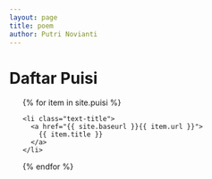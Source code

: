 ```yaml
---
layout: page
title: poem
author: Putri Novianti
---
```


<div class="toc">
  <h1>Daftar Puisi</h1>
  <ul class="puisi">
  {% for item in site.puisi %}

    <li class="text-title">
      <a href="{{ site.baseurl }}{{ item.url }}">
        {{ item.title }}
      </a>
    </li>
  {% endfor %}
  </ul>
</div>
